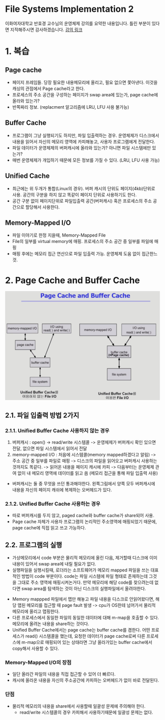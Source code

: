 File Systems Implementation 2
===
이화여자대학교 반효경 교수님의 운영체제 강의를 요약한 내용입니다. 틀린 부분이 있다면 지적해주시면 감사하겠습니다. [강의 링크](http://www.kocw.net/home/cview.do?cid=4b9cd4c7178db077)

# 1. 복습
## Page cache
- 페이지 프레임들. 당장 필요한 내용메모리에 올리고, 필요 없으면 쫓아낸다. 이것을 캐싱의 관점에서 Page cache라고 한다.
- 프로세스의 주소 공간을 구성하는 페이지가 swap area에 있는가, page cache에 올라와 있는가?
- 반쪽짜리 정보. (replacment 알고리즘에 LRU, LFU 사용 불가능)
## Buffer Cache
- 프로그램이 그냥 실행되기도 하지만, 파일 입출력하는 경우. 운영체제가 디스크에서 내용을 읽어서 자신의 메모리 영역에 카피해놓고, 사용자 프로그램에게 전달한다.
- 파일 데이터가 운영체제의 버퍼캐시에 올라와 있는가? 아니면 파일 시스템에만 있는가?
- 매번 운영체제가 개입하기 때문에 모든 정보를 가질 수 있다. (LRU, LFU 사용 가능)
## Unified Cache
- 최근에는 위 두개가 통합(Linux의 경우). 버퍼 캐시의 단위도 페이지(4kb)단위로 사용. 공간의 구분을 하지 않고 똑같이 페이지 단위로 사용하기도 한다.
- 공간 구분 없이 페이지단위로 파일입출력 공간(버퍼캐시) 혹은 프로세스의 주소 공간으로 할당해서 사용한다.
## Memory-Mapped I/O
- 파일 이야기로 한정 지을때, Memory-Mapped File
- File의 일부를 virtual memory에 매핑. 프로세스의 주소 공간 중 일부를 파일에 매핑
- 매핑 후에는 메모리 접근 연산으로 파일 입출력 가능. 운영체제 도움 없이 접근한느 것.

# 2. Page Cache and Buffer Cache
![images.png](./images/pc_bc.png)
## 2.1. 파일 입출력 방법 2가지
### 2.1.1. Unified Buffer Cache 사용하지 않는 경우
1. 버퍼캐시 : open() -> read/write 시스템콜 -> 운영체제가 버퍼캐시 확인 있으면 전달, 없으면 파일 시스템에서 읽어서 전달 
2. memory-mapped I/O : 처음에 시스템콜(memory mapped하겠다고 알림) -> 주소 공간 중 일부를 파일로 매핑 -> 디스크의 파일을 읽어오고 버퍼캐시 사용하는것까지도 똑같다. -> 읽어온 내용을 페이지 캐시에 카피 -> 다음부터는 운영체제 관여 없이 내 메모리 영역에 데이터를 읽고 씀 (메모리 접근을 통해 파일 입출력 사용)

+ 버퍼캐시는 둘 중 무엇을 쓰던 통과해야한다. 왼쪽그림에서 양쪽 모두 버퍼캐시에 내용을 자신의 페이지 캐쉬에 복제하는 오버헤드가 있다.

### 2.1.2. Unified Buffer Cache 사용하는 경우
- 따로 버퍼캐시를 두지 않고, paged cache와 buffer cache가 share되어 사용.
- Page cache 자체가 사용자 프로그램의 논리적인 주소영역에 매핑되었기 때문에, page cache에 직접 읽고 쓰고 가능하다.

## 2.2. 프로그램의 실행
+ 가상메모리에서 code 부분은 물리적 메모리에 올린 다음, 제거할때 디스크에 이미 내용이 있어서 swap area에 내릴 필요가 없다.
+ 실행파일을 실행시킬때, 로더라는 소프트웨어가 메모리 mapped 파일을 쓰는 대표적인 방법이 code 부분이다. code는 파일 시스템에 파일 형태로 존재하는데 그것을 그대로 주소 영역에 매핑시켜논거다. 만약 메모리에 해당 code를 찾으려는데 없다면 swap area를 탐색하는 것이 아닌 디스크의 실행파일에서 올려야한다.
- Memory mappped 파일에서 맵만 해놓고 파일 내용을 디스크로 안읽어왔다면, 해당 맵된 메모리를 접근할 때 page fault 발생 -> cpu가 OS한테 넘어가서 물리적 메모리에 올리고 맵핑한다.
- 다른 프로세스에서 동일한 파일의 동일한 데이터에 대해 m-map을 호출할 수 있다. 메모리에 올려논 내용을 share하는 것이다.
- Unified Buffer Cache에서는 page cache는 buffer cache를 겸한다. 어떤 프로세스가 read() 시스템콜을 했는데, 요청한 데이터가 page cache로써 다른 프로세스에 m-map으로 매핑되어 있는 상태라면 그냥 올라가있는 buffer cache에서 copy해서 사용할 수 있다.
### Memory-Mapped I/O의 장점
- 일단 올라간 파일의 내용을 직접 접근할 수 있어 더 빠르다. 
- 캐시에 올라온 내용을 자신의 주소공간에 카피하는 오버헤드가 없이 바로 전달된다.
### 단점
- 물리적 메모리의 내용을 share에서 사용할때 일괄성 문제에 주의해야 한다.
    - read/write 시스템콜의 경우 카피해서 사용하기때문에 일괄성 문제는 없다.

